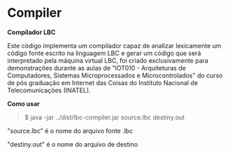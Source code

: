 # Compiler

**Compilador LBC**

Este código implementa um compilador capaz de analizar lexicamente um código fonte
escrito na linguagem LBC e gerar um código que será interpretado pela máquina virtual LBC,
foi criado exclusivamente para demonstrações durante as aulas de "IOT010 - Arquiteturas de Computadores, Sistemas Microprocessados e Microcontrolados"
do curso de pós graduação em Internet das Coisas do Instituto Nacional de Telecomunicações (INATEL).

**Como usar**
> $ java -jar ../dist/lbc-compiler.jar source.lbc destiny.out

"source.lbc" é o nome do arquivo fonte .lbc

"destiny.out" é o nome do arquivo de destino